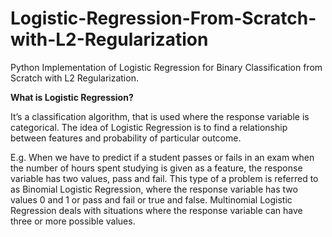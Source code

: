 # Logistic-Regression-From-Scratch-with-L2-Regularization
Python Implementation of Logistic Regression for Binary Classification from Scratch with L2 Regularization.

<b>What is Logistic Regression?</b>

<p>It’s a classification algorithm, that is used where the response variable is categorical. The idea of Logistic Regression is to find a relationship between features and probability of particular outcome.</p>

E.g. When we have to predict if a student passes or fails in an exam when the number of hours spent studying is given as a feature, the response variable has two values, pass and fail.
This type of a problem is referred to as Binomial Logistic Regression, where the response variable has two values 0 and 1 or pass and fail or true and false. Multinomial Logistic Regression deals with situations where the response variable can have three or more possible values.

